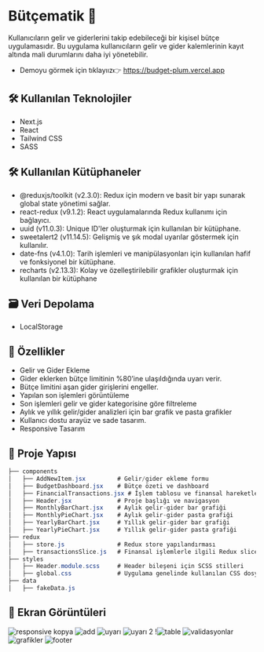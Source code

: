 # Bütçematik 🤑

Kullanıcıların gelir ve giderlerini takip edebileceği bir kişisel bütçe uygulamasıdır. Bu uygulama kullanıcıların gelir ve gider kalemlerinin kayıt altında mali durumlarını daha iyi yönetebilir.

- Demoyu görmek için tıklayıız👉 https://budget-plum.vercel.app

## 🛠 Kullanılan Teknolojiler 

- Next.js
- React
- Tailwind CSS 
- SASS 

## 🛠 Kullanılan Kütüphaneler 

- @reduxjs/toolkit (v2.3.0): Redux için modern ve basit bir yapı sunarak global state yönetimi sağlar.
- react-redux (v9.1.2): React uygulamalarında Redux kullanımı için bağlayıcı.
- uuid (v11.0.3): Unique ID'ler oluşturmak için kullanılan bir kütüphane.
- sweetalert2 (v11.14.5): Gelişmiş ve şık modal uyarılar göstermek için kullanılır.
- date-fns (v4.1.0): Tarih işlemleri ve manipülasyonları için kullanılan hafif ve fonksiyonel bir kütüphane.
- recharts (v2.13.3): Kolay ve özelleştirilebilir grafikler oluşturmak için kullanılan bir kütüphane
  
## 🗃️ Veri Depolama

- LocalStorage
  
## 🎯 Özellikler

- Gelir ve Gider Ekleme
- Gider eklerken bütçe limitinin %80’ine ulaşıldığında uyarı verir.
- Bütçe limitini aşan gider girişlerini engeller.
- Yapılan son işlemleri görüntüleme
- Son işlemleri gelir ve gider kategorisine göre filtreleme
- Aylık ve yıllık gelir/gider analizleri için bar grafik ve pasta grafikler
- Kullanıcı dostu arayüz ve sade tasarım.
- Responsive Tasarım

 ## 📂 Proje Yapısı
 ```csharp
├── components
│   ├── AddNewItem.jsx         # Gelir/gider ekleme formu
│   ├── BudgetDashboard.jsx    # Bütçe özeti ve dashboard
│   ├── FinancialTransactions.jsx # İşlem tablosu ve finansal hareketler
│   ├── Header.jsx             # Proje başlığı ve navigasyon
│   ├── MonthlyBarChart.jsx    # Aylık gelir-gider bar grafiği
│   ├── MonthlyPieChart.jsx    # Aylık gelir-gider pasta grafiği
│   ├── YearlyBarChart.jsx     # Yıllık gelir-gider bar grafiği
│   ├── YearlyPieChart.jsx     # Yıllık gelir-gider pasta grafiği
├── redux
│   ├── store.js               # Redux store yapılandırması
│   ├── transactionsSlice.js   # Finansal işlemlerle ilgili Redux slice
├── styles
│   ├── Header.module.scss     # Header bileşeni için SCSS stilleri
│   ├── global.css             # Uygulama genelinde kullanılan CSS dosyası
├── data
│   ├── fakeData.js            
```

 ## 📸 Ekran Görüntüleri
![responsive kopya](https://github.com/user-attachments/assets/5e4a2dec-efb5-43ef-993d-30d8410e6306)
![add](https://github.com/user-attachments/assets/795e2b95-2b60-41a4-a3f3-b7abce4b2ec3)
![uyarı](https://github.com/user-attachments/assets/30df4705-017e-4deb-8519-7ee7445391be)
![uyarı 2](https://github.com/user-attachments/assets/94b253d4-86ed-4d49-8a5a-b7b0d46cc94d)
!![table](https://github.com/user-attachments/assets/65e8319a-64aa-43d9-a88c-1ce2b5e63eea)
![validasyonlar](https://github.com/user-attachments/assets/195aa053-e815-45e0-ac18-6c17acc672ff)
![grafikler](https://github.com/user-attachments/assets/05dd01a4-679b-47af-b3b9-1bde37cca60f)
![footer](https://github.com/user-attachments/assets/0f13032d-d54d-4fbb-8364-8c03658f3890)

